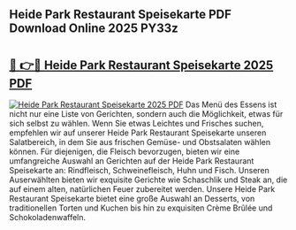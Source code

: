 ## Heide Park Restaurant Speisekarte PDF Download Online 2025 PY33z

# <h2><a href="http://gcdo4it.nevu.top/?p=Heide+Park+Restaurant+Speisekarte">🔗 👉🔴 Heide Park Restaurant Speisekarte 2025 PDF</a></h2>

[![Heide Park Restaurant Speisekarte 2025 PDF](https://i.imgur.com/dBaPXMq.png)](http://gcdo4it.nevu.top/?p=Heide+Park+Restaurant+Speisekarte)
Das Menü des Essens ist nicht nur eine Liste von Gerichten, sondern auch die Möglichkeit, etwas für sich selbst zu wählen. Wenn Sie etwas Leichtes und Frisches suchen, empfehlen wir auf unserer Heide Park Restaurant Speisekarte unseren Salatbereich, in dem Sie aus frischen Gemüse- und Obstsalaten wählen können. Für diejenigen, die Fleisch bevorzugen, bieten wir eine umfangreiche Auswahl an Gerichten auf der Heide Park Restaurant Speisekarte an: Rindfleisch, Schweinefleisch, Huhn und Fisch. Unseren Auserwählten bieten wir exquisite Gerichte wie Schaschlik und Steak an, die auf einem alten, natürlichen Feuer zubereitet werden. Unsere Heide Park Restaurant Speisekarte bietet eine große Auswahl an Desserts, von traditionellen Torten und Kuchen bis hin zu exquisiten Crème Brûlée und Schokoladenwaffeln.
